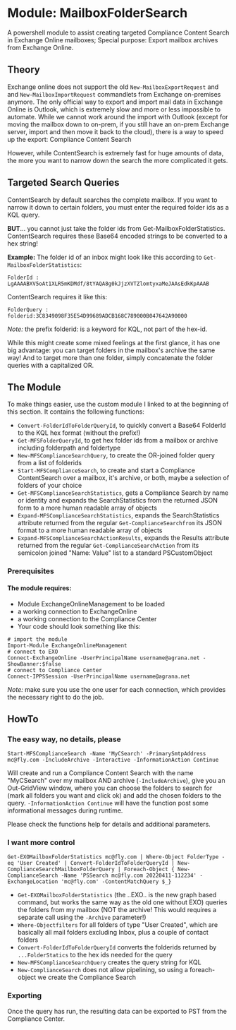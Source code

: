 # Module: MailboxFolderSearch
A powershell module to assist creating targeted Compliance Content Search in Exchange Online mailboxes; Special purpose: Export mailbox archives from Exchange Online.

## Theory

Exchange online does not support the old `New-MailboxExportRequest` and and `New-MailboxImportRequest` commandlets from Exchange on-premises anymore. The only official way to export and import mail data in Exchange Online is Outlook, which is extremely slow and more or less impossible to automate.
While we cannot work around the import with Outlook (except for moving the mailbox down to on-prem, if you still have an on-prem Exchange server, import and then move it back to the cloud), there is a way to speed up the export: Compliance Content Search

However, while ContentSearch is extremely fast for huge amounts of data, the more you want to narrow down the search the more complicated it gets.

## Targeted Search Queries

ContentSearch by default searches the complete mailbox. If you want to narrow it down to certain folders, you must enter the required folder ids as a KQL query.

**BUT**... you cannot just take the folder ids from Get-MailboxFolderStatistics. ContentSearch requires these Base64 encoded strings to be converted to a hex string!

**Example:**
The folder id of an inbox might look like this according to `Get-MailboxFolderStatistics`:
```
FolderId : LgAAAABXV5oAt1XLR5mKDMdf/8tYAQA8g0kJjzXVTZlomtyxaMeJAAsEdkKpAAAB
```
ContentSearch requires it like this:
```
FolderQuery : folderid:3C8349098F35E54D99689ADCB168C789000B047642A90000
```
_Note:_ the prefix folderid: is a keyword for KQL, not part of the hex-id.

While this might create some mixed feelings at the first glance, it has one big advantage: you can target folders in the mailbox's archive the same way! And to target more than one folder, simply concatenate the folder queries with a capitalized OR.

## The Module

To make things easier, use the custom module I linked to at the beginning of this section. It contains the following functions:

* `Convert-FolderIdToFolderQueryId`, to quickly convert a Base64 FolderId to the KQL hex format (without the prefix!)
* `Get-MFSFolderQueryId`, to get hex folder ids from a mailbox or archive including folderpath and foldertype
* `New-MFSComplianceSearchQuery`, to create the OR-joined folder query from a list of folderids
* `Start-MFSComplianceSearch`, to create and start a Compliance ContentSearch over a mailbox, it's archive, or both, maybe a selection of folders of your choice
* `Get-MFSComplianceSearchStatistics`, gets a Compliance Search by name or identity and expands the SearchStatistics from the returned JSON form to a more human readable array of objects
* `Expand-MFSComplianceSearchStatistics`, expands the SearchStatistics attribute returned from the regular `Get-ComplianceSearchfrom` its JSON format to a more human readable array of objects
* `Expand-MFSComplianceSearchActionResults`, expands the Results attribute returned from the regular `Get-ComplianceSearchAction` from its semicolon joined "Name: Value" list to a standard PSCustomObject

### Prerequisites

#### The module requires:

* Module ExchangeOnlineManagement to be loaded
* a working connection to ExchangeOnline
* a working connection to the Compliance Center
* Your code should look something like this:

```
# import the module
Import-Module ExchangeOnlineManagement
# connect to EXO
Connect-ExchangeOnline -UserPrincipalName username@agrana.net -ShowBanner:$false
# connect to Compliance Center
Connect-IPPSSession -UserPrincipalName username@agrana.net
```

_Note:_ make sure you use the one user for each connection, which provides the necessary right to do the job.


## HowTo

### The easy way, no details, please
```
Start-MFSComplianceSearch -Name 'MyCSearch' -PrimarySmtpAddress mc@fly.com -IncludeArchive -Interactive -InformationAction Continue
```
Will create and run a Compliance Content Search with the name "MyCSearch" over my mailbox AND archive (`-IncludeArchive`), give you an Out-GridView window, where you can choose the folders to search for (mark all folders you want and click ok) and add the chosen folders to the query. `-InformationAction Continue` will have the function post some informational messages during runtime.

Please check the functions help for details and additional parameters.

### I want more control
```
Get-EXOMailboxFolderStatistics mc@fly.com | Where-Object FolderType -eq 'User Created' | Convert-FolderIdToFolderQueryId | New-ComplianceSearchMailboxFolderQuery | Foreach-Object { New-ComplianceSearch -Name 'PSSearch mc@fly.com 20220411-112234' -ExchangeLocation 'mc@fly.com' -ContentMatchQuery $_}
```
* `Get-EXOMailboxFolderStatistics` (the ..EXO.. is the new graph based command, but works the same way as the old one without EXO) queries the folders from my mailbox (NOT the archive! This would requires a separate call using the `-Archive` parameter!)
* `Where-Objectfilters` for all folders of type "User Created", which are basically all mail folders excluding Inbox, plus a couple of contact folders
* `Convert-FolderIdToFolderQueryId` converts the folderids returned by `...FolderStatics` to the hex ids needed for the query
* `New-MFSComplianceSearchQuery` creates the query string for KQL
* `New-ComplianceSearch` does not allow pipelining, so using a foreach-object we create the Compliance Search

### Exporting

Once the query has run, the resulting data can be exported to PST from the Compliance Center.
